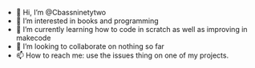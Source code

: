 - 👋 Hi, I’m @Cbassninetytwo
- 👀 I’m interested in books and programming
- 🌱 I’m currently learning how to code in scratch as well as improving in makecode
- 💞️ I’m looking to collaborate on nothing so far
- 📫 How to reach me: use the issues thing on one of my projects.
<!---
Cbassninetytwo/Cbassninetytwo is a ✨ special ✨ repository because its `README.md` (this file) appears on your GitHub profile.
You can click the Preview link to take a look at your changes.
--->
